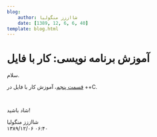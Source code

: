```yaml
---
blog:
    author: شااززز منگولیا
    date: [1389, 12, 6, 6, 40]
template: blog.html
---
```

# آموزش برنامه نویسی: کار با فایل

<div class="cnt">
سلام.<p></p>
<p><a href="http://s1.picofile.com/file/6380064384/File.pdf.html" title="قسمت پنجم">قسمت پنجم</a>، آموزش کار با فایل در ++C.</p>
<p><br/></p>
<p>شاد باشید!</p>
</div>

<div class="blog-info">
    <div class="blog-author">شااززز منگولیا</div>
    <div class="blog-date">۱۳۸۹/۱۲/۰۶ ۰۶:۴۰</div>
</div>

